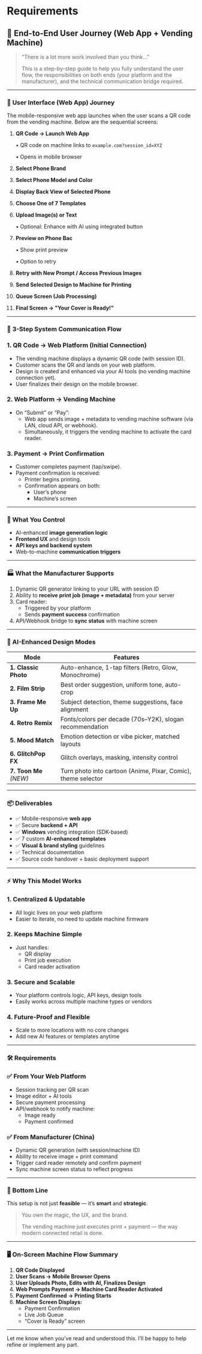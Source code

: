 # Requirements

## 📱 End-to-End User Journey (Web App + Vending Machine)

> "There is a lot more work involved than you think…"
> 
> 
> This is a step-by-step guide to help you fully understand the user flow, the responsibilities on both ends (your platform and the manufacturer), and the technical communication bridge required.
> 

---

### 🔁 **User Interface (Web App) Journey**

The mobile-responsive web app launches when the user scans a QR code from the vending machine. Below are the sequential screens:

1. **QR Code → Launch Web App**
    
    • QR code on machine links to `example.com?session_id=XYZ`
    
    • Opens in mobile browser
    
2. **Select Phone Brand**
3. **Select Phone Model and Color**
4. **Display Back View of Selected Phone**
5. **Choose One of 7 Templates**
6. **Upload Image(s) or Text**
    
    • Optional: Enhance with AI using integrated button
    
7. **Preview on Phone Bac**
    
    • Show print preview
    
    • Option to retry
    
8. **Retry with New Prompt / Access Previous Images**
9. **Send Selected Design to Machine for Printing**
10. **Queue Screen (Job Processing)**
11. **Final Screen → "Your Cover is Ready!"**

---

### 🔄 **3-Step System Communication Flow**

### 1. **QR Code → Web Platform (Initial Connection)**

- The vending machine displays a dynamic QR code (with session ID).
- Customer scans the QR and lands on your web platform.
- Design is created and enhanced via your AI tools (no vending machine connection yet).
- User finalizes their design on the mobile browser.

### 2. **Web Platform → Vending Machine**

- On “Submit” or “Pay”:
    - Web app sends image + metadata to vending machine software (via LAN, cloud API, or webhook).
    - Simultaneously, it triggers the vending machine to activate the card reader.

### 3. **Payment → Print Confirmation**

- Customer completes payment (tap/swipe).
- Payment confirmation is received:
    - Printer begins printing.
    - Confirmation appears on both:
        - User’s phone
        - Machine’s screen

---

### 🧩 What You Control

- AI-enhanced **image generation logic**
- **Frontend UX** and design tools
- **API keys and backend system**
- Web-to-machine **communication triggers**

---

### 🏭 What the Manufacturer Supports

1. Dynamic QR generator linking to your URL with session ID
2. Ability to **receive print job (image + metadata)** from your server
3. Card reader:
    - Triggered by your platform
    - Sends **payment success** confirmation
4. API/Webhook bridge to **sync status** with machine screen

---

### 🎨 AI-Enhanced Design Modes

| Mode | Features |
| --- | --- |
| **1. Classic Photo** | Auto-enhance, 1-tap filters (Retro, Glow, Monochrome) |
| **2. Film Strip** | Best order suggestion, uniform tone, auto-crop |
| **3. Frame Me Up** | Subject detection, theme suggestions, face alignment |
| **4. Retro Remix** | Fonts/colors per decade (70s–Y2K), slogan recommendation |
| **5. Mood Match** | Emotion detection or vibe picker, matched layouts |
| **6. GlitchPop FX** | Glitch overlays, masking, intensity control |
| **7. Toon Me** *(NEW)* | Turn photo into cartoon (Anime, Pixar, Comic), theme selector |

---

### 📦 Deliverables

- ✅ Mobile-responsive **web app**
- ✅ Secure **backend + API**
- ✅ **Windows** vending integration (SDK-based)
- ✅ 7 custom **AI-enhanced templates**
- ✅ **Visual & brand styling** guidelines
- ✅ Technical documentation
- ✅ Source code handover + basic deployment support

---

### ⚡ Why This Model Works

### 1. **Centralized & Updatable**

- All logic lives on your web platform
- Easier to iterate, no need to update machine firmware

### 2. **Keeps Machine Simple**

- Just handles:
    - QR display
    - Print job execution
    - Card reader activation

### 3. **Secure and Scalable**

- Your platform controls logic, API keys, design tools
- Easily works across multiple machine types or vendors

### 4. **Future-Proof and Flexible**

- Scale to more locations with no core changes
- Add new AI features or templates anytime

---

### 🛠 Requirements

### ✅ **From Your Web Platform**

- Session tracking per QR scan
- Image editor + AI tools
- Secure payment processing
- API/webhook to notify machine:
    - Image ready
    - Payment confirmed

### ✅ **From Manufacturer (China)**

- Dynamic QR generation (with session/machine ID)
- Ability to receive image + print command
- Trigger card reader remotely and confirm payment
- Sync machine screen status to reflect progress

---

### 🧾 Bottom Line

This setup is not just **feasible** — it’s **smart** and **strategic**.

> You own the magic, the UX, and the brand.
> 
> 
> The vending machine just executes print + payment — the way modern connected retail is done.
> 

---

### 🖥 On-Screen Machine Flow Summary

1. **QR Code Displayed**
2. **User Scans → Mobile Browser Opens**
3. **User Uploads Photo, Edits with AI, Finalizes Design**
4. **Web Prompts Payment → Machine Card Reader Activated**
5. **Payment Confirmed → Printing Starts**
6. **Machine Screen Displays:**
    - Payment Confirmation
    - Live Job Queue
    - “Cover is Ready” screen

---

Let me know when you’ve read and understood this. I’ll be happy to help refine or implement any part.